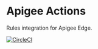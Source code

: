 # Apigee Actions
Rules integration for Apigee Edge.

[![CircleCI](https://circleci.com/gh/arshad/apigee-actions-drupal.svg?style=shield)](https://circleci.com/gh/arshad/apigee-actions-drupal)
